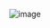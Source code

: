 ![image](https://user-images.githubusercontent.com/57319180/156882533-da24df57-58cd-4e90-a4e5-6e56d81c2c57.png)
